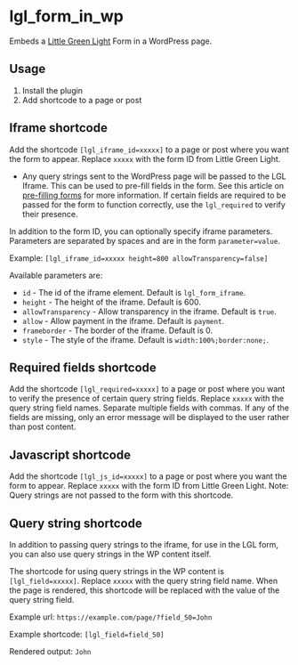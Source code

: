 # lgl_form_in_wp

Embeds a [Little Green Light](https://www.littlegreenlight.com/) Form in a WordPress page.

## Usage

1. Install the plugin
2. Add shortcode to a page or post

## Iframe shortcode

Add the shortcode `[lgl_iframe_id=xxxxx]` to a page or post where you want the form to appear. Replace `xxxxx` with the form ID from Little Green Light.

- Any query strings sent to the WordPress page will be passed to the LGL Iframe. This can be used to pre-fill fields in the form. See this article on [pre-filling forms](https://help.littlegreenlight.com/article/224-advanced-pass-values-into-a-form-via-email) for more information. If certain fields are required to be passed for the form to function correctly, use the `lgl_required` to verify their presence.

In addition to the form ID, you can optionally specify iframe parameters. Parameters are separated by spaces and are in the form `parameter=value`.

Example: `[lgl_iframe_id=xxxxx height=800 allowTransparency=false]`

Available parameters are:

- `id` - The id of the iframe element. Default is `lgl_form_iframe`.
- `height` - The height of the iframe. Default is 600.
- `allowTransparency` - Allow transparency in the iframe. Default is `true`.
- `allow` - Allow payment in the iframe. Default is `payment`.
- `frameborder` - The border of the iframe. Default is 0.
- `style` - The style of the iframe. Default is `width:100%;border:none;`.

## Required fields shortcode

Add the shortcode `[lgl_required=xxxxx]` to a page or post where you want to verify the presence of certain query string fields. Replace `xxxxx` with the query string field names. Separate multiple fields with commas. If any of the fields are missing, only an error message will be displayed to the user rather than post content.

## Javascript shortcode

Add the shortcode `[lgl_js_id=xxxxx]` to a page or post where you want the form to appear. Replace `xxxxx` with the form ID from Little Green Light. Note: Query strings are not passed to the form with this shortcode.

## Query string shortcode

In addition to passing query strings to the iframe, for use in the LGL form, you can also use query strings in the WP content itself.

The shortcode for using query strings in the WP content is `[lgl_field=xxxxx]`. Replace `xxxxx` with the query string field name. When the page is rendered, this shortcode will be replaced with the value of the query string field.

Example url: `https://example.com/page/?field_50=John`

Example shortcode: `[lgl_field=field_50]`

Rendered output: `John`
